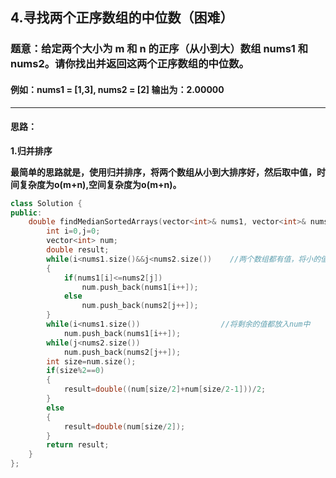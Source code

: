 ## 4.寻找两个正序数组的中位数（困难）

### 题意：给定两个大小为 m 和 n 的正序（从小到大）数组 nums1 和 nums2。请你找出并返回这两个正序数组的中位数。

#### 例如：nums1 = [1,3], nums2 = [2] 输出为：2.00000

***

#### 思路：

**1.归并排序**

**最简单的思路就是，使用归并排序，将两个数组从小到大排序好，然后取中值，时间复杂度为o(m+n),空间复杂度为o(m+n)。**

```CPP
class Solution {
public:
    double findMedianSortedArrays(vector<int>& nums1, vector<int>& nums2) {
        int i=0,j=0;
        vector<int> num;
        double result;
        while(i<nums1.size()&&j<nums2.size())    //两个数组都有值，将小的值先进入num数组中
        {
            if(nums1[i]<=nums2[j])
                num.push_back(nums1[i++]);
            else
                num.push_back(nums2[j++]);
        }
        while(i<nums1.size())                  //将剩余的值都放入num中
            num.push_back(nums1[i++]);
        while(j<nums2.size())
            num.push_back(nums2[j++]);
        int size=num.size();
        if(size%2==0)
        {
            result=double((num[size/2]+num[size/2-1]))/2;
        }
        else
        {
            result=double(num[size/2]);
        }
        return result;
    }
};
```

